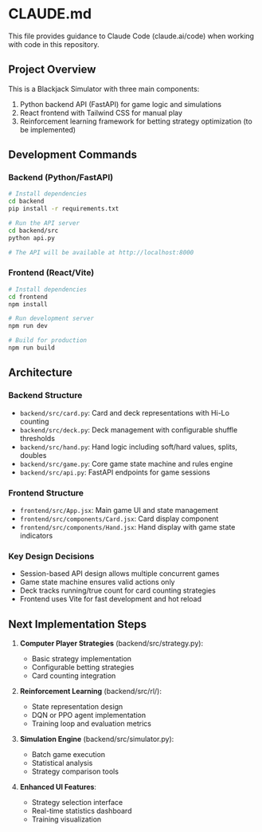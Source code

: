 # CLAUDE.md

This file provides guidance to Claude Code (claude.ai/code) when working with code in this repository.

## Project Overview

This is a Blackjack Simulator with three main components:
1. Python backend API (FastAPI) for game logic and simulations
2. React frontend with Tailwind CSS for manual play
3. Reinforcement learning framework for betting strategy optimization (to be implemented)

## Development Commands

### Backend (Python/FastAPI)
```bash
# Install dependencies
cd backend
pip install -r requirements.txt

# Run the API server
cd backend/src
python api.py

# The API will be available at http://localhost:8000
```

### Frontend (React/Vite)
```bash
# Install dependencies
cd frontend
npm install

# Run development server
npm run dev

# Build for production
npm run build
```

## Architecture

### Backend Structure
- `backend/src/card.py`: Card and deck representations with Hi-Lo counting
- `backend/src/deck.py`: Deck management with configurable shuffle thresholds
- `backend/src/hand.py`: Hand logic including soft/hard values, splits, doubles
- `backend/src/game.py`: Core game state machine and rules engine
- `backend/src/api.py`: FastAPI endpoints for game sessions

### Frontend Structure
- `frontend/src/App.jsx`: Main game UI and state management
- `frontend/src/components/Card.jsx`: Card display component
- `frontend/src/components/Hand.jsx`: Hand display with game state indicators

### Key Design Decisions
- Session-based API design allows multiple concurrent games
- Game state machine ensures valid actions only
- Deck tracks running/true count for card counting strategies
- Frontend uses Vite for fast development and hot reload

## Next Implementation Steps

1. **Computer Player Strategies** (backend/src/strategy.py):
   - Basic strategy implementation
   - Configurable betting strategies
   - Card counting integration

2. **Reinforcement Learning** (backend/src/rl/):
   - State representation design
   - DQN or PPO agent implementation
   - Training loop and evaluation metrics

3. **Simulation Engine** (backend/src/simulator.py):
   - Batch game execution
   - Statistical analysis
   - Strategy comparison tools

4. **Enhanced UI Features**:
   - Strategy selection interface
   - Real-time statistics dashboard
   - Training visualization
